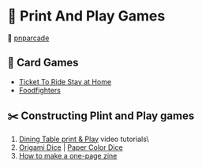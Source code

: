 # :pencil: Print And Play Games

:link: [pnparcade](https://www.pnparcade.com/)

## :flower_playing_cards: Card Games

- [Ticket To Ride Stay at Home](https://print-and-play.asmodee.fun/ticket-to-ride/)
- [Foodfighters](https://www.kidstablebg.com/foodfighters)

## :scissors: Constructing Plint and Play games

1. [Dining Table print & Play](http://diningtablepnp.com/) video tutorials\
2. [Origami Dice](https://boardgamegeek.com/thread/608070/origami-dice/page/1) | [Paper Color Dice]([https://worksheets.site/paper-color-dice.html)
3. [How to make a one-page zine](http://experimentwithnature.com/03-found/experiment-with-paper-how-to-make-a-one-page-zine/#.XvwoQnUzZD8)
